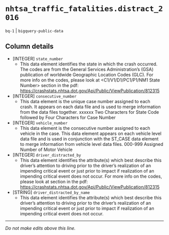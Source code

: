 # `nhtsa_traffic_fatalities.distract_2016`
`bq-1` | `bigquery-public-data`

## Column details
* [INTEGER]   `state_number`
  - This data element identifies the state in which the crash occurred. The codes are from the General Services Administration’s (GSA) publication of worldwide Geographic Location Codes (GLC). For more info on the codes, please look at <C1/V1/D1/PC1/P1/NM1 State Number> section in the pdf: https://crashstats.nhtsa.dot.gov/Api/Public/ViewPublication/812315
* [INTEGER]   `consecutive_number`
  - This data element is the unique case number assigned to each crash. It appears on each data file and is used to merge information from the data files together. xxxxxx Two Characters for State Code followed by Four Characters for Case Number
* [INTEGER]   `vehicle_number`
  - This data element is the consecutive number assigned to each vehicle in the case. This data element appears on each vehicle level data file and is used in conjunction with the ST_CASE data element to merge information from vehicle level data files. 000-999 Assigned Number of Motor Vehicle
* [INTEGER]   `driver_distracted_by`
  - This data element identifies the attribute(s) which best describe this driver’s attention to driving prior to the driver’s realization of an impending critical event or just prior to impact if realization of an impending critical event does not occur. For more info on the codes, please look at <PC16 Driver Distracted By> section in the pdf: https://crashstats.nhtsa.dot.gov/Api/Public/ViewPublication/812315
* [STRING]    `driver_distracted_by_name`
  - This data element identifies the attribute(s) which best describe this driver’s attention to driving prior to the driver’s realization of an impending critical event or just prior to impact if realization of an impending critical event does not occur.

-------------------------------------------------------------------------------
*Do not make edits above this line.*
